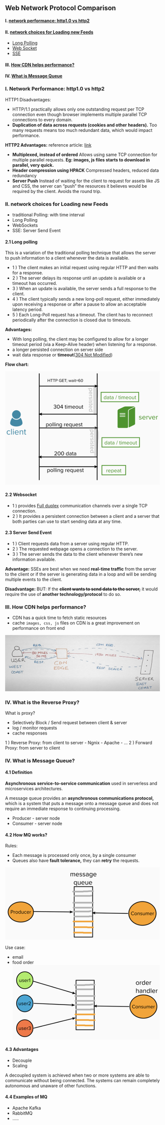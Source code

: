 ## Web Network Protocol Comparison

#### I. [network performance: http1.0  vs http2](#question-1)

#### II. [network choices for Loading new Feeds](#question-2)
- [Long Polling](#q2-1)
- [Web Socket](#q2-2)
- [SSE](#q2-3)

#### III. [How CDN helps performance?](#question-3)

#### IV. [What is Message Queue](#question-4)

<div id="question-1"/>

### I. Network Performance: http1.0  vs http2

HTTP1 Disadvantages:
- HTTP/1.1 practically allows only one outstanding request per TCP connection
	even though browser implements multiple parallel TCP connections to every domain.
- **Duplication of data across requests (cookies and other headers).** 
	Too many requests means too much redundant data, which would impact performance.

**HTTP2 Advantages:** 
reference article: [link](https://imagekit.io/blog/http2-vs-http1-performance/)
- **Multiplexed, instead of ordered**
	Allows using same TCP connection for multiple parallel requests. **Eg: images, js files starts to download in parallel, very quick.**
- ****Header compression using HPACK****
	Compressed headers, reduced data redundancy
- ****Server Push****
	Instead of waiting for the client to request for assets like JS and CSS, the server can “push” the resources it believes would be required by the client. Avoids the round trip.

<div id="question-2"/>

### II. network choices for Loading new Feeds
- traditional Polling: with time interval
- Long Polling
- WebSockets
- SSE: Server Send Event

<div id="q2-1" />

#### 2.1 Long polling
This is a variation of the traditional polling technique that allows the server to push information to a client whenever the data is available.
- 1 ) The client makes an initial request using regular HTTP and then waits for a response.
- 2 ) The server delays its response until an update is available or a timeout has occurred.
- 3 )  When an update is available, the server sends a full response to the client.
- 4 ) The client typically sends a new long-poll request, either immediately upon receiving a response or after a pause to allow an acceptable latency period.
- 5 ) Each Long-Poll request has a timeout. The client has to reconnect periodically after the connection is closed due to timeouts.

**Advantages:**
- With long polling, the client may be configured to allow for a longer timeout period (via a Keep-Alive header) when listening for a response.
- a longer persisted connection on server side
- wait data response or **timeout**([304 Not Modified](https://developer.mozilla.org/en-US/docs/Web/HTTP/Status/304))

**Flow chart:**

![image](../assets/longpolling.png ':size=517x378')

<div id="q2-2" />

#### 2.2 Websocket
- 1 ) provides [Full duplex](https://en.wikipedia.org/wiki/Duplex_(telecommunications)#Full_duplex) communication channels over a single TCP connection. 
- 2 ) It provides a persistent connection between a client and a server that both parties can use to start sending data at any time.

<div id="q2-3" />

#### 2.3 Server Send Event
- 1 )  Client requests data from a server using regular HTTP.
- 2 ) The requested webpage opens a connection to the server.
- 3 )  The server sends the data to the client whenever there’s new information available.

**Advantage:** 
SSEs are best when we need **real-time traffic** from the server to the client or if the server is generating data in a loop and will be sending multiple events to the client.

**Disadvantage:**
BUT: If the **~~client wants to send data to the server,~~** it would require the use of **another technology/protocol** to do so.

<div id="question-3"/>

### III. How CDN helps performance?
- CDN has a quick time to fetch static resources
- cache `images, css, js` files on CDN is a great improvement on performance on front end

![image](../assets/cdn_flow.png ':size=627x226')


### IV. What is the Reverse Proxy?

What is proxy?
- Selectively Block / Send request between client & server
- log / monitor requests
- cache responses

1 ) Reverse Proxy: from client to server
	- Ngnix
	- Apache
	- ...
2 ) Forward Proxy: from server to client

<div id="question-4"/>

### IV. What is Message Queue?

#### 4.1 Definition

**Asynchronous** **service-to-service communication** used in serverless and microservices architectures.
 
A message queue provides an **asynchronous communications protocol,** which is a system that puts a message onto a message queue and does not require an immediate response to continuing processing.
- Producer - server node
- Consumer - server node

#### 4.2 How MQ works?
Rules:
- Each message is processed only once, by a single consumer
- Queues also have **fault tolerance,** they can **retry** the requests.

![image](../assets/mq_flow.png ':size=517x240')

Use case:
- email
- food order	
	![image](../assets/foodorder.png ':size=505x256')

#### 4.3 Advantages
- Decouple
- Scaling

A decoupled system is achieved when two or more systems are able to communicate without being connected. The systems can remain completely autonomous and unaware of other functions.

#### 4.4 Examples of MQ
- Apache Kafka
- RabbitMQ
- .....



